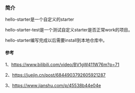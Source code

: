 ### 简介

hello-starter是一个自定义的starter

hello-starter-test是一个测试自定义starter是否正常work的项目。

hello-starter编写完成以后需要install到本地仓库中。

#### 参考

1、https://www.bilibili.com/video/BV1gW411W76m?p=71

2、https://juejin.cn/post/6844903792605921287

3、https://www.jianshu.com/p/45538b44e04e



